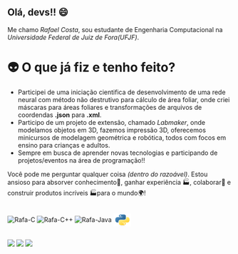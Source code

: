 ## Olá, devs!! :smile:

Me chamo *Rafael Costa*, sou estudante de Engenharia Computacional na *Universidade Federal de Juiz de Fora(UFJF)*.

# :alien: O que já fiz e tenho feito?
* Participei de uma iniciação cientifica de desenvolvimento de uma rede neural com método não destrutivo para cálculo de área foliar, onde criei máscaras para áreas foliares e transformações de arquivos de coordendas **.json** para **.xml**.
* Participo de um projeto de extensão, chamado *Labmaker*, onde modelamos objetos em 3D, fazemos impressão 3D, oferecemos minicursos de modelagem geométrica e robótica, todos com focos em ensino para crianças e adultos.
* Sempre em busca de aprender novas tecnologias e participando de projetos/eventos na área de programação!!


Você pode me perguntar qualquer coisa *(dentro do razoável)*. Estou ansioso para absorver conhecimento🧠, ganhar experiência 🏭, colaborar🤝 e construir produtos incríveis 🏭para o mundo🌍!


<div style="display: inline_block"><br>
  <img align="center" alt="Rafa-C" height="30" width="40" src="https://cdn.jsdelivr.net/gh/devicons/devicon@latest/icons/c/c-original.svg">
  <img align="center" alt="Rafa-C++" height="30" width="40" src="https://cdn.jsdelivr.net/gh/devicons/devicon@latest/icons/cplusplus/cplusplus-original.svg">
  <img align="center" alt="Rafa-Java" height="30" width="40" src="https://cdn.jsdelivr.net/gh/devicons/devicon@latest/icons/java/java-original.svg">
  <img align="center" alt="Rafa-Python" height="30" width="40" src="https://raw.githubusercontent.com/devicons/devicon/master/icons/python/python-original.svg">
</div>

  ##

<div> 
  <a href="https://instagram.com/allaskaf" target="_blank"><img src="https://img.shields.io/badge/-Instagram-%23E4405F?style=for-the-badge&logo=instagram&logoColor=white" target="_blank"></a>
  <a href = "mailto:rafaellazarocosta@gmail.com"><img src="https://img.shields.io/badge/-Gmail-%23333?style=for-the-badge&logo=gmail&logoColor=white" target="_blank"></a>
  <a href="https://www.linkedin.com/in/rafael-costa-a52b83236" target="_blank"><img src="https://img.shields.io/badge/-LinkedIn-%230077B5?style=for-the-badge&logo=linkedin&logoColor=white" target="_blank"></a> 
</div>
